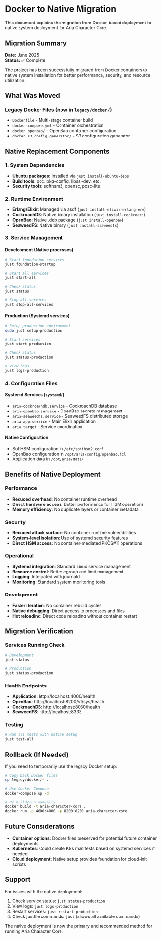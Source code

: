 # Docker to Native Migration

This document explains the migration from Docker-based deployment to native system deployment for Aria Character Core.

## Migration Summary

**Date:** June 2025  
**Status:** ✅ Complete

The project has been successfully migrated from Docker containers to native system installation for better performance, security, and resource utilization.

## What Was Moved

### Legacy Docker Files (now in `legacy/docker/`)
- `Dockerfile` - Multi-stage container build
- `docker-compose.yml` - Container orchestration
- `docker_openbao/` - OpenBao container configuration
- `docker_s3_config_generator/` - S3 configuration generator

## Native Replacement Components

### 1. System Dependencies
- **Ubuntu packages**: Installed via `just install-ubuntu-deps`
- **Build tools**: gcc, pkg-config, libssl-dev, etc.
- **Security tools**: softhsm2, opensc, pcsc-lite

### 2. Runtime Environment
- **Erlang/Elixir**: Managed via asdf (`just install-elixir-erlang-env`)
- **CockroachDB**: Native binary installation (`just install-cockroach`)
- **OpenBao**: Native .deb package (`just install-openbao`)
- **SeaweedFS**: Native binary (`just install-seaweedfs`)

### 3. Service Management

#### Development (Native processes)
```bash
# Start foundation services
just foundation-startup

# Start all services  
just start-all

# Check status
just status

# Stop all services
just stop-all-services
```

#### Production (Systemd services)
```bash
# Setup production environment
sudo just setup-production

# Start services
just start-production

# Check status  
just status-production

# View logs
just logs-production
```

### 4. Configuration Files

#### Systemd Services (`systemd/`)
- `aria-cockroachdb.service` - CockroachDB database
- `aria-openbao.service` - OpenBao secrets management
- `aria-seaweedfs.service` - SeaweedFS distributed storage
- `aria-app.service` - Main Elixir application
- `aria.target` - Service coordination

#### Native Configuration
- SoftHSM configuration in `/etc/softhsm2.conf`
- OpenBao configuration in `/opt/aria/config/openbao.hcl`
- Application data in `/opt/aria/data/`

## Benefits of Native Deployment

### Performance
- **Reduced overhead**: No container runtime overhead
- **Direct hardware access**: Better performance for HSM operations
- **Memory efficiency**: No duplicate layers or container metadata

### Security
- **Reduced attack surface**: No container runtime vulnerabilities
- **System-level isolation**: Use of systemd security features
- **Direct HSM access**: No container-mediated PKCS#11 operations

### Operational
- **Systemd integration**: Standard Linux service management
- **Resource control**: Better cgroup and limit management
- **Logging**: Integrated with journald
- **Monitoring**: Standard system monitoring tools

### Development
- **Faster iteration**: No container rebuild cycles
- **Native debugging**: Direct access to processes and files
- **Hot reloading**: Direct code reloading without container restart

## Migration Verification

### Services Running Check
```bash
# Development
just status

# Production  
just status-production
```

### Health Endpoints
- **Application**: http://localhost:4000/health
- **OpenBao**: http://localhost:8200/v1/sys/health
- **CockroachDB**: http://localhost:8080/health
- **SeaweedFS**: http://localhost:8333

### Testing
```bash
# Run all tests with native setup
just test-all
```

## Rollback (If Needed)

If you need to temporarily use the legacy Docker setup:

```bash
# Copy back Docker files
cp legacy/docker/* .

# Use Docker Compose  
docker-compose up -d

# Or build/run manually
docker build -t aria-character-core .
docker run -p 4000:4000 -p 8200:8200 aria-character-core
```

## Future Considerations

- **Container options**: Docker files preserved for potential future container deployments
- **Kubernetes**: Could create K8s manifests based on systemd services if needed
- **Cloud deployment**: Native setup provides foundation for cloud-init scripts

## Support

For issues with the native deployment:
1. Check service status: `just status-production`
2. View logs: `just logs-production` 
3. Restart services: `just restart-production`
4. Check justfile commands: `just` (shows all available commands)

The native deployment is now the primary and recommended method for running Aria Character Core.
